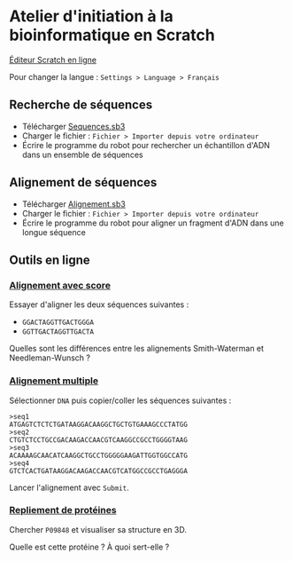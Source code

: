 # Atelier d'initiation à la bioinformatique en Scratch

[Éditeur Scratch en ligne](https://scratch.mit.edu/projects/editor/)

Pour changer la langue : `Settings > Language > Français`

## Recherche de séquences

- Télécharger [Sequences.sb3](https://github.com/imartayan/atelier-scratch-bioinfo/raw/main/Sequences.sb3)
- Charger le fichier : `Fichier > Importer depuis votre ordinateur`
- Écrire le programme du robot pour rechercher un échantillon d'ADN dans un ensemble de séquences

## Alignement de séquences

- Télécharger [Alignement.sb3](https://github.com/imartayan/atelier-scratch-bioinfo/raw/main/Alignement.sb3)
- Charger le fichier : `Fichier > Importer depuis votre ordinateur`
- Écrire le programme du robot pour aligner un fragment d'ADN dans une longue séquence

## Outils en ligne

### [Alignement avec score](https://alignment.sandbox.bio/)

Essayer d'aligner les deux séquences suivantes :
- `GGACTAGGTTGACTGGGA`
- `GGTTGACTAGGTTGACTA`

Quelles sont les différences entre les alignements Smith-Waterman et Needleman-Wunsch ?

### [Alignement multiple](https://www.ebi.ac.uk/jdispatcher/msa/clustalo)

Sélectionner `DNA` puis copier/coller les séquences suivantes :
```
>seq1
ATGAGTCTCTCTGATAAGGACAAGGCTGCTGTGAAAGCCCTATGG
>seq2
CTGTCTCCTGCCGACAAGACCAACGTCAAGGCCGCCTGGGGTAAG
>seq3
ACAAAAGCAACATCAAGGCTGCCTGGGGGAAGATTGGTGGCCATG
>seq4
GTCTCACTGATAAGGACAAGACCAACGTCATGGCCGCCTGAGGGA
```
Lancer l'alignement avec `Submit`.

### [Repliement de protéines](https://alphafold.ebi.ac.uk/)

Chercher `P09848` et visualiser sa structure en 3D.

Quelle est cette protéine ? À quoi sert-elle ?
